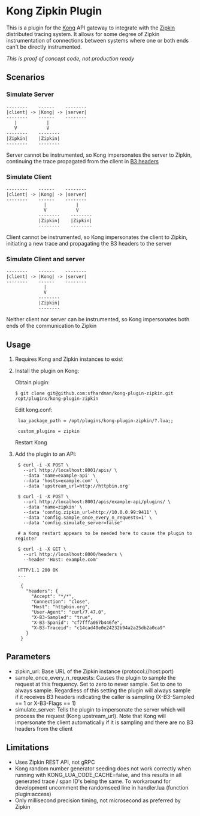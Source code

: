 # Kong Zipkin Plugin

This is a plugin for the [Kong](https://getkong.org/) API gateway to integrate with the [Zipkin](http://zipkin.io/) distributed tracing system.  It allows for some degree of Zipkin instrumentation of connections between systems where one or both ends can't be directly instrumented.

*This is proof of concept code, not production ready*

## Scenarios

### Simulate Server

    --------    ------    --------
    |client| -> |Kong| -> |server|
    --------    ------    --------
       |           |
       V           V
    --------    --------
    |Zipkin|    |Zipkin|
    --------    --------

Server cannot be instrumented, so Kong impersonates the server to Zipkin, continuing the trace propagated from the client in [B3 headers](https://github.com/openzipkin/b3-propagation)

### Simulate Client

    --------    ------    --------
    |client| -> |Kong| -> |server|
    --------    ------    --------
                  |           |
                  V           V
                --------    --------
                |Zipkin|    |Zipkin|
                --------    --------

Client cannot be instrumented, so Kong impersonates the client to Zipkin, initiating a new trace and propagating the B3 headers to the server

### Simulate Client and server

    --------    ------    --------
    |client| -> |Kong| -> |server|
    --------    ------    --------
                  |           
                  V           
                --------
                |Zipkin|
                --------

Neither client nor server can be instrumented, so Kong impersonates both ends of the communication to Zipkin

## Usage

1. Requires Kong and Zipkin instances to exist
2. Install the plugin on Kong:

    Obtain plugin:

    `$ git clone git@github.com:sfhardman/kong-plugin-zipkin.git /opt/plugins/kong-plugin-zipkin`
    
    Edit kong.conf:

        lua_package_path = /opt/plugins/kong-plugin-zipkin/?.lua;;

        custom_plugins = zipkin

    Restart Kong
3. Add the plugin to an API:

        $ curl -i -X POST \
          --url http://localhost:8001/apis/ \
          --data 'name=example-api' \
          --data 'hosts=example.com' \
          --data 'upstream_url=http://httpbin.org'

        $ curl -i -X POST \
          --url http://localhost:8001/apis/example-api/plugins/ \
          --data 'name=zipkin' \
          --data 'config.zipkin_url=http://10.0.0.99:9411' \
          --data 'config.sample_once_every_n_requests=1' \
          --data 'config.simulate_server=false'

        # a Kong restart appears to be needed here to cause the plugin to register

        $ curl -i -X GET \
          --url http://localhost:8000/headers \
          --header 'Host: example.com'

        HTTP/1.1 200 OK
        ...

         {
           "headers": {
             "Accept": "*/*",
             "Connection": "close",
             "Host": "httpbin.org",
             "User-Agent": "curl/7.47.0",
             "X-B3-Sampled": "true",
             "X-B3-Spanid": "cf7fffa067b446fe",
             "X-B3-Traceid": "c14cad40e0e24232b94a2a25db2a0ca9"
           }
         }

## Parameters

* zipkin_url: Base URL of the Zipkin instance (protocol://host:port)
* sample_once_every_n_requests: Causes the plugin to sample the request at this frequency.  Set to zero to never sample.  Set to one to always sample.  Regardless of this setting the plugin will always sample if it receives B3 headers indicating the caller is sampling (X-B3-Sampled == 1 or X-B3-Flags == 1)
* simulate_server: Tells the plugin to impersonate the server which will process the request (Kong upstream_url).  Note that Kong will impersonate the client automatically if it is sampling and there are no B3 headers from the client

## Limitations
* Uses Zipkin REST API, not gRPC
* Kong random number generator seeding does not work correctly when running with KONG_LUA_CODE_CACHE=false, and this results in all generated trace / span ID's being the same.  To workaround for development uncomment the randomseed line in handler.lua (function plugin:access)
* Only millisecond precision timing, not microsecond as preferred by Zipkin
